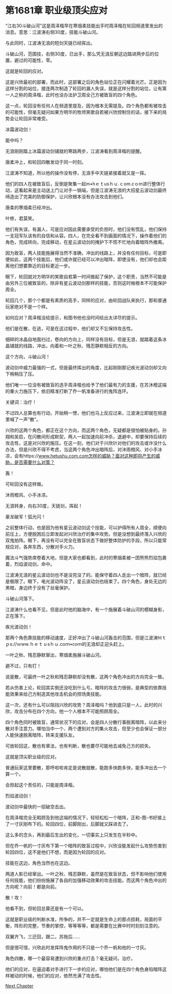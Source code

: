 # 第1681章 职业级顶尖应对

“江右30斗破山河”这是周泽楷早在寒烟柔技能出手时周泽楷在轮回频道里发出的消息。意思：江波涛右侧30度，技能斗破山河。

与此同时，江波涛无浪的短剑天链已经挥出。

斗破山河，范围技，右侧30度，已出手，那么凭无浪反朝这边踏进两步后的位置，避过的可能性，零。

这就是轮回的应对。

这是兴欣最初的部署，而此时，这部署之后的角色站位正在闪耀着光芒。正是因为这样分割的站位，接连两次制造了轮回的漏人失误，就是这样分割的站位，让有第一人之称的周泽楷，此时也没办法护卫周全己方被致盲的四个角色。

这一点，轮回没有任何人在频道里提及，因为根本无需提及。四个角色都有被攻击的可能性，但毫无疑问如果方明华的牧师笑歌自若被兴欣控制住的话，接下来的局势会让轮回非常难受。

冰霜波动剑！

能中吗？

无浪刚刚踏上冰霜波动剑铺就的寒路两步，江波涛看到周泽楷的提醒。

唐柔冲上，和轮回四散发动于同一时刻。

江波涛不知道，所以他的操作没有停，无浪手中天链紧接着就又是一挥。

他们的四人在被致盲后，反倒是聚集一起m•hｅｔusｈｕ.ｃom.cｏm进行整体行动，这看起来是主动送上门让对手一锅端，但是江波涛无浪的大招星云波动剑最终缔造出了完美的防御保护，让兴欣根本没有办法攻击到他们。

唐柔的寒烟柔已经冲出。

叶修，君莫笑。

他们有失误，有漏人，可是应对因此需要承受的负担时，他们没有慌乱，他们保持一支冠军队该有的自信和从容。四人，在完全看不到画面的情况下，操作着他们的角色，完成转向，完成移动，在星云波动剑的掩护下不慌不忙地向着暗阵外撤离。

因为致盲，两人技能施展得当然不准确，冲出的线路上，并没有任何目标，可是即便如此，这两个技能后，他们或许就已经可以冲出暗阵，即使没有，他们却也会距离他们想要靠近的目标更近一步。

眼下，轮回就对方明华的笑歌自若第一时间做起了保护，这个职责，当然不可能是由另外三位被致盲的，除非有星云波动剑那样的技能，否则这时候根本不可能保护周全。

轮回几个，那个个都是有素质的高手，同样的应对，由轮回战队来执行，那和普通玩家绝对不是一个样。

如何应对？周泽楷没给提示，和图书他也没时间给出太详尽的提示。

他们是在散，在逃，可是在这过程中，他们却又不忘保持攻击性。

细碎的冰晶自地面扫过，卷向的方向上，同样没有目标，但是无浪，就踏着这条冰晶铺就的线路，冲出，向着和一叶之秋、残忍静默相反的方向。

这个方向，斗破山河！

波动剑中威力最强的一式，但是最终挥出的角度，比起刚刚那记疾光波动剑却又向下稍稍压了压。

他们唯一一位没有被致盲的选手周泽楷也给予了他们最有力的支援，在苏沐橙这端的重火力施压下，依旧精准打断了乔一帆准备进行的鬼阵连环。

关键词：治疗！

不过四人总算也有行动，开始稍一愣，他们也马上反应过来，江波涛立即就在频道里喊了一声“散”。

兴欣的这两个角色，都正在这个方向，而这两个角色，无疑都是很怕被贴身的。孙翔和吴启，在闪散间形成默契，两人一起加速向前冲杀，退避中，却要保持后续的攻击性，这是对兴欣的施压。在这一刻，他们对于兴欣针对他们的攻击或许没什么办法，但是兴欣不得不考虑，当这两个角色冲出暗阵后，对沐雨橙风、对小手冰凉，会有https://www.hetushu.com.com怎样的威胁？面对这种即将产生的威胁，是否需要什么对策？

轰！

可轮回没有这样做。

沐雨橙风、小手冰凉。

无浪转身，向右30度，天链剑，挥起！

豪龙破军！弧光闪！

之前整体行动，也是因为他有星云波动剑这个技能，可以护得所有人周全，顺便向前压上，方便脱困后立即发起对兴欣治疗的集中攻势。但是没想到最终落入兴欣的双鬼拍阵。眼下，再没有可以完全在致盲状态下做好整体防护的手段，所以只能常规应对，各奔东西，分散对手火力。

魔法斗气强势席卷着大地，但是大家也都看到，此时的寒烟柔被一团熊熊烈焰包裹着，烈焰波动剑，命中。

江波涛无浪的星云波动剑也不是没完没了的。能保守着四人走出一个暗阵，就已经是极限了。眼下，电光波动阵没了，星云波动剑也结束了。四个角色，身处无边的黑暗，身边终于没有了丝毫保护。

斗破山河落下。

江波涛什么也看不见，但是此时他的脑海中，有一个施展着斗破山河的模糊身影，正在落下。

疾光波动剑！

那两个角色靠技能的移动速度，正好冲出了斗破山河轰击的范围，但是江波涛htｔｐs://ｗww.ｈｅｔｕsｈｕ.coｍ•coｍ的无浪却正迎头赶上。

一叶之秋、残忍静默窜出，寒烟柔施展斗破山河。

避不过，只有打！

说是散，可最终一叶之秋和残忍静默却没有散，这两个角色冲出的方向完全一致。

若从伤害上论，轮回其实倒还没吃到什么亏。暗阵的攻击力很弱，是典型的依靠技能效果来给己方制造其他攻击机会的控场类技能。

这一次，还有什么可以阻挡兴欣的攻势？周泽楷吗？他到底只是一人，此时的兴欣，攻击分布在四个方向，他一个人根本不可能照顾周全。

四个角色同时被致盲，通常状况下的应对，会是四人分散行事脱离暗阵，以此来分散对手注意力。哪怕当中一个、两个遭到对方的集火攻击，但至少也会保证一部分人能快速脱离暗阵，转来支援队友。

可放轮回这，散也有章法，也有判断，散也要尽可能地去减免己方的损失。

这就是顶尖职业级的应对。

普通玩家这里要散，那呼啦啦肯定是说散就散，能跑多快跑多快，能多冲出去一个算一个。

会担起这个责任的，只能是周泽楷。

烈焰波动剑！

波动剑中最快的一招破空击出。

在周泽楷完全无暇顾及到他这端的情况下，轻轻松松一个暗阵，正和-图-书好接上了一寸灰刚布下的。轮回四位，前脚刚出，后脚就又踩进去了。

这么多的念头，再到最后生出的变化，一切事实上只发生在半秒中。

但在乔一帆的一寸灰布下第一个暗阵的致盲过程中，兴欣没能发起什么攻势伤害到轮回四位，这不是他们不想，而是因为轮回的应对。

技能在这边，角色当然也在这边。

两道人影已经窜出。一叶之秋、残忍静默，虽然是在致盲状态，但不影响他们使用任何技能，他们纷纷施展了各自的加强移动效果的攻击技能。而这两个角色冲出的方向呢？向前！都是向前。

散！攻！

他看不到，但轮回总算还是有一个可以。

这就是职业级的判断水准，所争的，并不一定就是生命上的那点损耗，局面的平衡，阵形的完整，节奏的掌控，等等等等，都是需要在比赛中时时刻刻注意的。

双翼齐飞，三迂回，跟二，苏拖后……

但是很可惜，兴欣此时发挥阵鬼作用的不只是一个乔一帆和他的一寸灰。

角色四散，哪一个最容易遭到兴欣的重点打击？毫无疑问，治疗。

他们的应对，在逼迫着对手进行下一步的应对，哪怕他们是在四个角色身陷暗阵这样被动的时候，他们的应对，依然充满了攻击性。



[Next Chapter](%E7%AC%AC1682%E7%AB%A0%20%E6%AE%8B%E9%85%B7%E4%B8%AD%E5%BF%83.md)